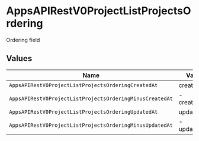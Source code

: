 # AppsAPIRestV0ProjectListProjectsOrdering

Ordering field


## Values

| Name                                                     | Value                                                    |
| -------------------------------------------------------- | -------------------------------------------------------- |
| `AppsAPIRestV0ProjectListProjectsOrderingCreatedAt`      | created_at                                               |
| `AppsAPIRestV0ProjectListProjectsOrderingMinusCreatedAt` | -created_at                                              |
| `AppsAPIRestV0ProjectListProjectsOrderingUpdatedAt`      | updated_at                                               |
| `AppsAPIRestV0ProjectListProjectsOrderingMinusUpdatedAt` | -updated_at                                              |